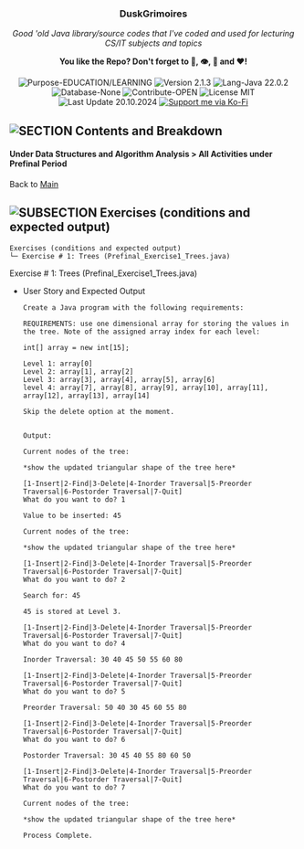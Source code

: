 <!-- <p align="center"><img src="/md_assets/octocat.gif" alt="Logo" width="130" height="130"></p> -->
<h3 align="center">DuskGrimoires</h3>
<p align="center"><em>Good 'old Java library/source codes that I've coded and used for lecturing CS/IT subjects and topics</em></p>
<p align="center"><strong>You like the Repo? Don't forget to 🌟, 👁️, 🔱 and ❤️!</strong></p>
<p align="center">
   <img src="https://img.shields.io/badge/Purpose-EDUCATION/LEARNING-%2300416a?logoColor=white&labelColor=%2300416a&color=%2324292e&textColor=white" alt="Purpose-EDUCATION/LEARNING">
   <img src="https://img.shields.io/badge/Version-2.1.3-%2300416a?logoColor=white&labelColor=%2300416a&color=%2324292e&textColor=white" alt="Version 2.1.3">
   <img src="https://img.shields.io/badge/Lang-Java%2022.0.2-%2300416a?logoColor=white&labelColor=%2300416a&color=%2324292e&textColor=white" alt="Lang-Java 22.0.2">
   <img src="https://img.shields.io/badge/Database-None-%2300416a?logoColor=white&labelColor=%2300416a&color=%2324292e&textColor=white" alt="Database-None">
   <img src="https://img.shields.io/badge/Contribute-OPEN-%2300416a?logoColor=white&labelColor=%2300416a&color=%2324292e&textColor=white" alt="Contribute-OPEN">
   <img src="https://img.shields.io/badge/License-MIT-%2300416a?logoColor=white&labelColor=%2300416a&color=%2324292e&textColor=white" alt="License MIT">
   <img src="https://img.shields.io/badge/Last%20Update-20.10.2024-%2300416a?logoColor=white&labelColor=%2300416a&color=%2324292e&textColor=white" alt="Last Update 20.10.2024">
   <a href="https://ko-fi.com/thenocturnaldevgypsy">
      <img src="https://img.shields.io/badge/Support%20me%20via%20Ko--Fi-%2300416a?logo=ko-fi&logoColor=white&color=%2300416a&textColor=white" alt="Support me via Ko-Fi">
   </a>
</p>

## ![SECTION Contents and Breakdown](https://custom-icon-badges.demolab.com/badge/-Contents%20and%20Breakdown-2471AE?logo=book&logoColor=white&labelColor=2471AE)

#### Under Data Structures and Algorithm Analysis > All Activities under Prefinal Period

Back to [Main](README.md)

## ![SUBSECTION Exercises (conditions and expected output)](https://custom-icon-badges.demolab.com/badge/-Exercises%20(conditions%20and%20expected%20output)-24292e?logo=beaker&logoColor=white&labelColor=00416a)

```
Exercises (conditions and expected output)
└─ Exercise # 1: Trees (Prefinal_Exercise1_Trees.java)
```

Exercise # 1: Trees (Prefinal_Exercise1_Trees.java)
- User Story and Expected Output
   ```
   Create a Java program with the following requirements: 

   REQUIREMENTS: use one dimensional array for storing the values in the tree. Note of the assigned array index for each level:
   
   int[] array = new int[15]; 

   Level 1: array[0]
   Level 2: array[1], array[2]
   Level 3: array[3], array[4], array[5], array[6]
   level 4: array[7], array[8], array[9], array[10], array[11], array[12], array[13], array[14]

   Skip the delete option at the moment.
   

   Output:

   Current nodes of the tree:

   *show the updated triangular shape of the tree here*

   [1-Insert|2-Find|3-Delete|4-Inorder Traversal|5-Preorder Traversal|6-Postorder Traversal|7-Quit]
   What do you want to do? 1

   Value to be inserted: 45

   Current nodes of the tree:

   *show the updated triangular shape of the tree here*

   [1-Insert|2-Find|3-Delete|4-Inorder Traversal|5-Preorder Traversal|6-Postorder Traversal|7-Quit]
   What do you want to do? 2

   Search for: 45

   45 is stored at Level 3.

   [1-Insert|2-Find|3-Delete|4-Inorder Traversal|5-Preorder Traversal|6-Postorder Traversal|7-Quit]
   What do you want to do? 4

   Inorder Traversal: 30 40 45 50 55 60 80

   [1-Insert|2-Find|3-Delete|4-Inorder Traversal|5-Preorder Traversal|6-Postorder Traversal|7-Quit]
   What do you want to do? 5

   Preorder Traversal: 50 40 30 45 60 55 80

   [1-Insert|2-Find|3-Delete|4-Inorder Traversal|5-Preorder Traversal|6-Postorder Traversal|7-Quit]
   What do you want to do? 6

   Postorder Traversal: 30 45 40 55 80 60 50

   [1-Insert|2-Find|3-Delete|4-Inorder Traversal|5-Preorder Traversal|6-Postorder Traversal|7-Quit]
   What do you want to do? 7

   Current nodes of the tree:

   *show the updated triangular shape of the tree here*

   Process Complete.
   ```